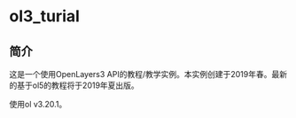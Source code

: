 # ol3_turial
## 简介
这是一个使用OpenLayers3 API的教程/教学实例。本实例创建于2019年春。最新的基于ol5的教程将于2019年夏出版。

使用ol v3.20.1。

